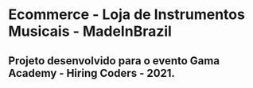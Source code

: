 # Ecommerce - Loja de Instrumentos Musicais - MadeInBrazil
## Projeto desenvolvido para o evento Gama Academy - Hiring Coders - 2021.